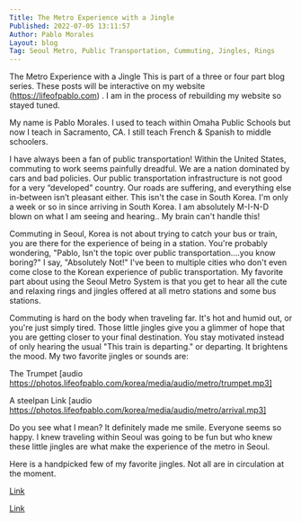 ```yaml
---
Title: The Metro Experience with a Jingle
Published: 2022-07-05 13:11:57
Author: Pablo Morales
Layout: blog
Tag: Seoul Metro, Public Transportation, Cummuting, Jingles, Rings
---
```

The Metro Experience with a Jingle
This is part of a three or four part blog series. These posts will be interactive on my website (https://lifeofpablo.com) . I am in the process of rebuilding my website so stayed tuned.


My name is Pablo Morales. I used to teach within Omaha Public Schools but now I teach in Sacramento, CA. I still teach French & Spanish to middle schoolers.


I have always been a fan of public transportation! Within the United States, commuting to work seems painfully dreadful. We are a nation dominated by cars and bad policies.  Our public transportation infrastructure is not good for a very “developed” country. Our roads are suffering, and everything else in-between isn’t pleasant either. This isn't the case in South Korea.  I'm only a week or so in since arriving in South Korea. I am absolutely  M-I-N-D blown on what I am seeing and hearing.. My brain can't handle this! 



Commuting in Seoul, Korea is not about trying to catch your bus or train,  you are there for the experience of being in a station. You're probably wondering, "Pablo, Isn't the topic over public transportation….you know boring?" I say, "Absolutely Not!" I've been to multiple cities who don't even come close to the Korean experience of public transportation. My favorite part about using the Seoul Metro System is that you get to hear all the cute and relaxing rings and jingles offered at all metro stations and some bus stations. 

Commuting is hard on the body when traveling far. It's hot and humid out, or you're just simply tired. Those little jingles give you a glimmer of hope that you are getting closer to your final destination. You stay motivated instead of only hearing the usual "This train is departing." or  departing. It brightens the mood. My two favorite jingles or sounds are:

The Trumpet 
[audio https://photos.lifeofpablo.com/korea/media/audio/metro/trumpet.mp3]

A steelpan Link
[audio https://photos.lifeofpablo.com/korea/media/audio/metro/arrival.mp3]

Do you see what I mean?
It definitely made me smile. Everyone seems so happy. I knew traveling within Seoul was going to be fun but who knew these little jingles are what make the experience of the metro in Seoul. 

Here is a handpicked few of my favorite jingles. Not all are in circulation at the moment.

[Link](https://drive.google.com/drive/folders/1dEFRFG896qt99GgSUY-2O-OBchNUAZPv?usp=sharing)

[Link](https://drive.google.com/drive/folders/1gYUMEOEQZM6-ANr0doMr877CpicwPw4G?usp=sharing)

